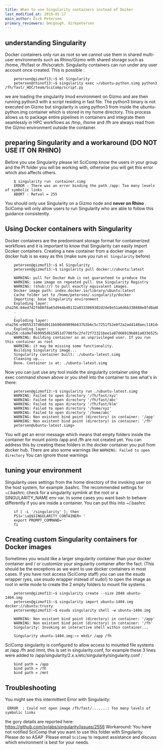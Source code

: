 ```yaml
---
title: When to use Singularity containers instead of Docker
last_modified_at: 2019-01-17
main_author: Dirk Petersen
primary_reviewers: bmcgough, dirkpetersen
---
```


## understanding Singularity

Docker containers only run as root so we cannot use them in shared multi-user environments such as Rhino/Gizmo with shared storage such as /home, /fh/fast or /fh/scratch. Singularity containers can run under any user account once created. This is possible :

```
    petersen@gizmof13:~$ ml Singularity
    petersen@rhinof13:~$ singularity exec ~/ubuntu-python.simg python3 /fh/fast/_HDC/team/SciComp/script.py
```

we are loading the singularity lmod environment on Gizmo and are then running python3 with a script residing in fast file. The python3 binary is not executed on Gizmo but singularity is using python3 from inside the ubuntu-python.img container which is stored in my home directory. This process allows us to package entire pipelines in containers and integrate them seamlessly in HPC workflows as /tmp, /home and /fh are always read from the Gizmo environment outside the container. ​

## preparing Singularity and a workaround (DO NOT USE IT ON RHINO)

Before you use Singularity please let SciComp know the users in your group and the PI folder you will be working with, otherwise you will get this error which also affects others. 

```
    $ singularity run  container.simg
    ERROR : There was an error binding the path /app: Too many levels of symbolic links
    ABORT : Retval = 255
```

You should only use Singularity on a Gizmo node and **never on Rhino** . SciComp will only allow users to run Singularity who are able to follow this guidance consistently.

## Using Docker containers with Singularity

Docker containers are the predominant storage format for containerized workflows and it is important to know that Singularity can easily import Dcoker containers. Creating a new container from a docker image on docker hub is as easy as this (make sure you run `ml Singularity` before)

```
    petersen@gizmof13:~$​ ml Singularity​
    petersen@gizmof13:~$​ ​singularity pull docker://ubuntu:latest

    WARNING: pull for Docker Hub is not guaranteed to produce the
    WARNING: same image on repeated pull. Use Singularity Registry
    WARNING: (shub://) to pull exactly equivalent images.
    Docker image path: index.docker.io/library/ubuntu:latest
    Cache folder set to /home/petersen/.singularity/docker
    Importing: base Singularity environment
    Exploding layer: sha256:84ed7d2f608f8a65d944b40132a0333069302d24e9e51a6d6b338888e8fd0a6b.tar.gz
    .
    .
    Exploding layer: sha256:e9055237d68d011bb90d49096b637b3b6c5c7251f52e0f2a2a44148aec1181dc.tar.gz
    Exploding layer: sha256:c6a9ef4b9995d615851d7786fbc2fe72f72321bee1a87d66919b881a0336525a.tar.gz
    WARNING: Building container as an unprivileged user. If you run this container as root
    WARNING: it may be missing some functionality.
    Building Singularity image...
    Singularity container built: ./ubuntu-latest.simg
    Cleaning up...
    Done. Container is at: ./ubuntu-latest.simg
```

Now you can just use any tool inside the singularity container using the exec command shown above or you shell into the container to see what's in there: 

```
    petersen@gizmof13:~$​ singularity run ./ubuntu-latest.simg
    WARNING: Failed to open directory '/fh/fast/xyz'
    WARNING: Failed to open directory '/fh/fast/abc'
    WARNING: Failed to open directory '/fh/fast/klm'
    WARNING: Failed to open directory '/home/xyz'
    WARNING: Failed to open directory '/home/abc'
    WARNING: Non existent bind point (directory) in container: '/app'
    WARNING: Non existent bind point (directory) in container: '/fh'
    petersen@ubuntu-latest.simg> 

```

You will get an error message which means that empty folders inside the container for mount points /app and /fh are not created yet. You can address this by creating these folders in the docker container you pull from docker hub. There are also some warnings like `WARNING: Failed to open directory` You can ignore those warnings 

## tuning your environment

Singularity uses settings from the hom​e directory of the invoking user on the host system, for example .bashrc. The recommended settings for ~/.bashrc: check for a singularity symlink at the root or a SINGULARITY_NAME env var. In some cases you want bash to behave differently if you are inside a container. You can put this into ~/.bashrc

```
    if [ -L '/singularity' ]; then
    PS1='\u@$SINGULARITY_CONTAINER> '
    export PROMPT_COMMAND=''
    fi​
```

## Creating custom Singularity containers for Docker images

Sometimes you would like a larger singularity container than your docker container and / or customize your singularity container after the fact. (This should be the exceptions as we want to use docker containers in most cases. 
If you have root access (SciComp staff) you can use the esudo wrapper (yes, use esudo wrapper instead of sudo!) to open the image as root in write mode to create the 2 empty folders to mount file systems

```
    petersen@gizmof13:~$​ singularity create --size 2048 ubuntu-1404.img
    petersen@gizmof13:~$​ singularity import ubuntu-1404.img docker://ubuntu:trusty
    petersen@gizmof13:~$​ ​esudo singularity shell -w ubuntu-1404.img

    WARNING: Non existant bind point (directory) in container: '/app'
    WARNING: Non existant bind point (directory) in container: '/fh'
    Singularity: Invoking an interactive shell within container...

    Singularity ubuntu-1404.img:~> mkdir /app /fh
```

SciComp singularity is configured to allow access to mounted file systems at /app /fh and /mnt, this is set in singularity.conf, for example these 3 lines were added to /app/singularity/2.x.x/etc/singularity/singularity.conf :

```
    bind path = /app
    bind path = /fh
    bind path = /mnt
```

## Troubleshooting

You might see this intermittent Error with Singularity:
``` 
 ERROR  : Could not open image /fh/fast/.......: Too many levels of symbolic links
```

the gory details are reported here: 
https://github.com/sylabs/singularity/issues/2556
Workaround: You have not notified SciComp that you want to use this folder with Singularity. Please do so ASAP
​
Please email `SciComp` to request assistance and discuss which environment is best for your needs.
